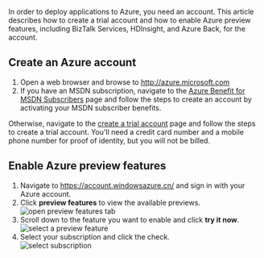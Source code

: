 In order to deploy applications to Azure, you need an account. This article describes how to create a trial account and how to enable Azure preview features, including BizTalk Services, HDInsight, and Azure Back, for the account.

## Create an Azure account

1.  Open a web browser and browse to <http://azure.microsoft.com>
2.  If you have an MSDN subscription, navigate to the [Azure Benefit for MSDN Subscribers](http://azure.microsoft.com/pricing/member-offers/msdn-benefits-details/) page and follow the steps to create an account by activating your MSDN subscriber benefits.

   Otherwise, navigate to the [create a trial account](http://azure.microsoft.com/pricing/1rmb-trial/) page and follow the steps to create a trial account. You'll need a credit card number and a mobile phone number for proof of identity, but you will not be billed.

## Enable Azure preview features

1.  Navigate to <https://account.windowsazure.cn/> and sign in with your Azure account.
2.  Click **preview features** to view the available previews.<br />
    ![open preview features tab][1]
3.  Scroll down to the feature you want to enable and click **try it now**.<br />
    ![select a preview feature][2]
4.  Select your subscription and click the check.<br />
    ![select subscription][3]

[1]: ./media/create-an-azure-account/antares-iaas-preview-01.png
[2]: ./media/create-an-azure-account/antares-iaas-preview-05.png
[3]: ./media/create-an-azure-account/antares-iaas-preview-06.png
